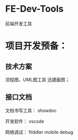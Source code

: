 # FE-Dev-Tools
前端开发工具


# 项目开发预备：
## 技术方案
流程图，UML图工具
迅捷画图；
## 接口文档
文档书写工具：
showdoc



开发软件：
vscode

网络调试：
filddler
mobile debug
